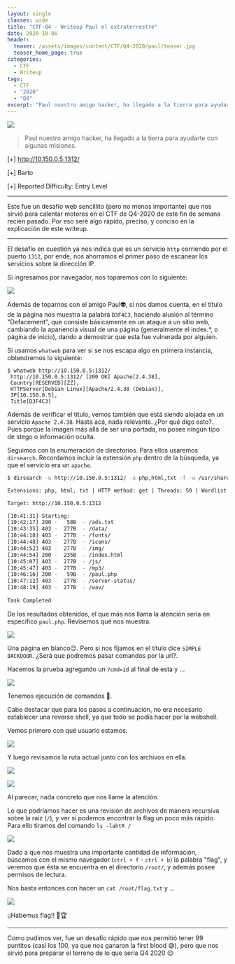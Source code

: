 ```yaml
---
layout: single
classes: wide
title: "CTF-Q4 - Writeup Paul el extraterrestre"
date: 2020-10-06
header:
  teaser: /assets/images/content/CTF/Q4-2020/paul/teaser.jpg
  teaser_home_page: true
categories:
  - CTF
  - Writeup
tags:
  - CTF
  - "2020"
  - "Q4"
excerpt: "Paul nuestro amigo hacker, ha llegado a la tierra para ayudarte con algunas misiones."
---
```

![](/assets/images/content/CTF/Q4-2020/paul/teaser.jpg)

> Paul nuestro amigo hacker, ha llegado a la tierra para ayudarte con algunas misiones.

[+] http://10.150.0.5:1312/

[+] Barto

[+] Reported Difficulty: Entry Level

------

Este fue un desafío web sencillito (pero no menos importante) que nos sirvió para calentar motores en el CTF de Q4-2020 de este fin de semana recién pasado. Por eso seré algo rápido, preciso, y conciso en la explicación de este writeup.

------

El desafío en cuestión ya nos indica que es un servicio `http` corriendo por el puerto `1312`, por ende, nos ahorramos el primer paso de escanear los servicios sobre la dirección IP.

Si ingresamos por navegador, nos toparemos con lo siguiente:

![](/assets/images/content/CTF/Q4-2020/paul/image001.PNG)

Además de toparnos con el amigo Paul👽, si nos damos cuenta, en el título de la página nos muestra la palabra `D3F4C3`, haciendo alusión al término "Defacement", que consiste básicamente en un ataque a un sitio web, cambiando la apariencia visual de una página (generalmente el index.*, o página de inicio), dando a demostrar que esta fue vulnerada por alguien.

Si usamos `whatweb` para ver si se nos escapa algo en primera instancia, obtendremos lo siguiente:

```
$ whatweb http://10.150.0.5:1312/
 http://10.150.0.5:1312/ [200 OK] Apache[2.4.38], 
 Country[RESERVED][ZZ], 
 HTTPServer[Debian Linux][Apache/2.4.38 (Debian)], 
 IP[10.150.0.5], 
 Title[D3F4C3]
```

Además de verificar el título, vemos también que está siendo alojada en un servicio `Apache 2.4.38`. Hasta acá, nada relevante. ¿Por qué digo esto?. Pues porque la imagen más allá de ser una portada, no posee ningún tipo de stego o información oculta. 

Seguimos con la enumeración de directorios. Para ellos usaremos `dirsearch`. Recordamos incluir la extensión `php` dentro de la búsqueda, ya que el servicio era un `apache`.

```bash
$ dirsearch -u http://10.150.0.5:1312/ -e php,html,txt -f -w /usr/share/wordlists/dirb/big.txt -t 50

Extensions: php, html, txt | HTTP method: get | Threads: 50 | Wordlist size: 81872

Target: http://10.150.0.5:1312

[10:41:31] Starting: 
[10:42:17] 200 -   58B  - /ads.txt                       
[10:43:35] 403 -  277B  - /data/                  
[10:44:18] 403 -  277B  - /fonts/                      
[10:44:48] 403 -  277B  - /icons/               
[10:44:52] 403 -  277B  - /img/                
[10:44:54] 200 -  235B  - /index.html          
[10:45:07] 403 -  277B  - /js/                  
[10:45:47] 403 -  277B  - /mp3/                 
[10:46:16] 200 -   59B  - /paul.php                
[10:47:12] 403 -  277B  - /server-status/       
[10:48:19] 403 -  277B  - /wav/                      
                                                
Task Completed 
```

De los resultados obtenidos, el que más nos llama la atención sería en específico `paul.php`. Revisemos qué nos muestra.

![](/assets/images/content/CTF/Q4-2020/paul/image003.PNG)

Una página en blanco😐. Pero si nos fijamos en el título dice `SIMPLE BACKDOOR`. ¿Será que podremos pasar comandos por la url?.

Hacemos la prueba agregando un `?cmd=id` al final de esta y ...

![](/assets/images/content/CTF/Q4-2020/paul/image004.PNG)

Tenemos ejecución de comandos 👀.

Cabe destacar que para los pasos a continuación, no era necesario establecer una reverse shell, ya que todo se podía hacer por la webshell.

Vemos primero con qué usuario estamos.

![](/assets/images/content/CTF/Q4-2020/paul/image005.PNG)

Y luego revisamos la ruta actual junto con los archivos en ella.

![](/assets/images/content/CTF/Q4-2020/paul/image009.PNG)

![](/assets/images/content/CTF/Q4-2020/paul/image010.PNG)

Al parecer, nada concreto que nos llame la atención.

Lo que podríamos hacer es una revisión de archivos de manera recursiva sobre la raíz (`/`), y ver si podemos encontrar la flag un poco más rápido.  Para ello tiramos del comando `ls -lahtR /`

![](/assets/images/content/CTF/Q4-2020/paul/image007.PNG)

Dado a que nos muestra una importante cantidad de información, búscamos con el mismo navegador (`ctrl + f` - `ctrl + b`) la palabra "flag", y veremos que ésta se encuentra en el directorio `/root/`, y además posee permisos de lectura.

Nos basta entonces con hacer un `cat /root/flag.txt` y ...

![](/assets/images/content/CTF/Q4-2020/paul/image008.PNG)

¡¡Habemus flag!! 🏁🏆

------

Como pudimos ver, fue un desafío rápido que nos permitió tener 99 puntitos (casi los 100, ya que nos ganaron la first blood 😅), pero que nos sirvió para preparar el terreno de lo que sería Q4 2020 😉

